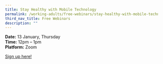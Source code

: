 ```yaml
---
title: Stay Healthy with Mobile Technology
permalink: /working-adults/free-webinars/stay-healthy-with-mobile-technology
third_nav_title: Free Webinars
description: ""
---
```

**Date:** 13 January, Thursday<br>
**Time:** 12pm – 1pm<br>
**Platform:** Zoom  

[Sign up here!](https://zoom.us/webinar/register/2116393827847/WN_mHqMUyD5SAqMYRWl_kbCdA)